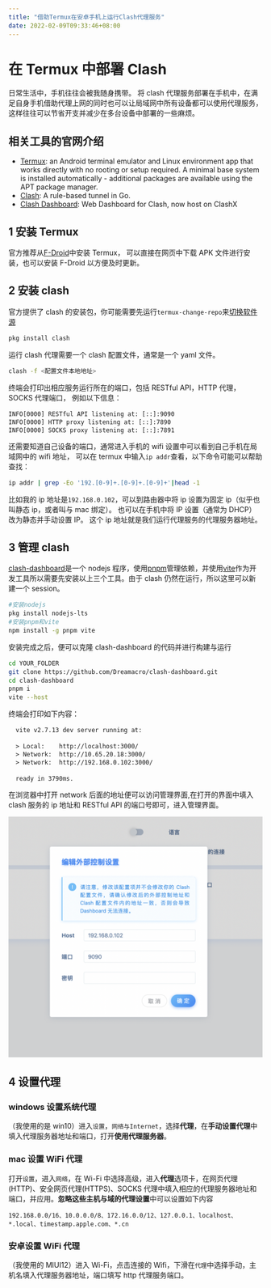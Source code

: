 ```yaml
---
title: "借助Termux在安卓手机上运行Clash代理服务"
date: 2022-02-09T09:33:46+08:00
---
```


# 在 Termux 中部署 Clash

日常生活中，手机往往会被我随身携带。
将 clash 代理服务部署在手机中，在满足自身手机借助代理上网的同时也可以让局域网中所有设备都可以使用代理服务，
这样往往可以节省开支并减少在多台设备中部署的一些麻烦。

## 相关工具的官网介绍

- [Termux][termux]: an Android terminal emulator and Linux environment app that works directly with no rooting or setup required. A minimal base system is installed automatically - additional packages are available using the APT package manager.
- [Clash][clash]: A rule-based tunnel in Go.
- [Clash Dashboard][clash-dashboard]: Web Dashboard for Clash, now host on ClashX

[termux]: https://termux.com
[clash]: https://github.com/Dreamacro/clash
[clash-dashboard]: https://github.com/Dreamacro/clash-dashboard

## 1 安装 Termux

官方推荐从[F-Droid](https://f-droid.org/packages/com.termux/)中安装 Termux，
可以直接在网页中下载 APK 文件进行安装，也可以安装 F-Droid 以方便及时更新。

## 2 安装 clash

官方提供了 clash 的安装包，你可能需要先运行`termux-change-repo`来[切换软件源](https://mirrors.tuna.tsinghua.edu.cn/help/termux/)

```sh
pkg install clash
```

运行 clash 代理需要一个 clash 配置文件，通常是一个 yaml 文件。

```sh
clash -f <配置文件本地地址>
```

终端会打印出相应服务运行所在的端口，包括 RESTful API，HTTP 代理，SOCKS 代理端口，
例如以下信息：

```plainText
INFO[0000] RESTful API listening at: [::]:9090
INFO[0000] HTTP proxy listening at: [::]:7890
INFO[0000] SOCKS proxy listening at: [::]:7891
```

还需要知道自己设备的端口，通常进入手机的 wifi 设置中可以看到自己手机在局域网中的 wifi 地址，
可以在 termux 中输入`ip addr`查看，以下命令可能可以帮助查找：

```sh
ip addr | grep -Eo '192.[0-9]+.[0-9]+.[0-9]+'|head -1
```

比如我的 ip 地址是`192.168.0.102`，可以到路由器中将 ip 设置为固定 ip（似乎也叫静态 ip，或者叫与 mac 绑定）。
也可以在手机中将 IP 设置（通常为 DHCP）改为静态并手动设置 IP。
这个 ip 地址就是我们运行代理服务的代理服务器地址。

## 3 管理 clash

[clash-dashboard][clash-dashboard]是一个 nodejs 程序，使用[pnpm][pnpm]管理依赖，并使用[vite][vite]作为开发工具所以需要先安装以上三个工具。由于 clash 仍然在运行，所以这里可以新建一个 session。

```sh
#安装nodejs
pkg install nodejs-lts
#安装pnpm和vite
npm install -g pnpm vite
```

安装完成之后，便可以克隆 clash-dashboard 的代码并进行构建与运行

```sh
cd YOUR_FOLDER
git clone https://github.com/Dreamacro/clash-dashboard.git
cd clash-dashboard
pnpm i
vite --host
```

终端会打印如下内容：

```plainText
  vite v2.7.13 dev server running at:

  > Local:    http://localhost:3000/
  > Network:  http://10.65.20.18:3000/
  > Network:  http://192.168.0.102:3000/

  ready in 3790ms.
```

在浏览器中打开 network 后面的地址便可以访问管理界面,在打开的界面中填入 clash 服务的 ip 地址和 RESTful API 的端口号即可，进入管理界面。

![](/images/clash-dashboard-config.png)

[pnpm]: https://pnpm.io
[vite]: https://vitejs.dev

## 4 设置代理

### windows 设置系统代理

（我使用的是 win10）进入`设置`，`网络与Internet`，选择**代理**，在**手动设置代理**中填入代理服务器地址和端口，打开**使用代理服务器**。

### mac 设置 WiFi 代理

打开`设置`，进入`网络`，在 Wi-Fi 中选择高级，进入**代理**选项卡，在网页代理(HTTP)、安全网页代理(HTTPS)、SOCKS 代理中填入相应的代理服务器地址和端口，并应用。**忽略这些主机与域的代理设置**中可以设置如下内容

```plainText
192.168.0.0/16、10.0.0.0/8、172.16.0.0/12、127.0.0.1、localhost、*.local、timestamp.apple.com、*.cn
```

### 安卓设置 WiFi 代理

（我使用的 MIUI12）进入 Wi-Fi，点击连接的 Wifi，下滑在`代理`中选择手动，主机名填入代理服务器地址，端口填写 http 代理服务端口。
